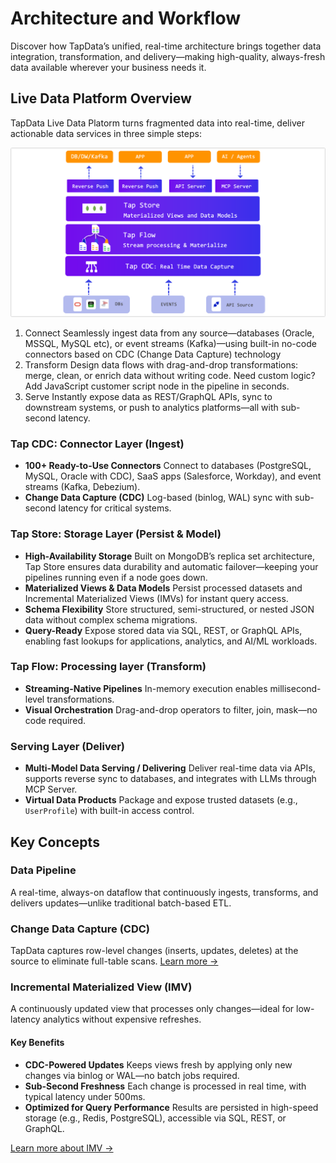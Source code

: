 # Architecture and Workflow

Discover how TapData’s unified, real-time architecture brings together data integration, transformation, and delivery—making high-quality, always-fresh data available wherever your business needs it.

## Live Data Platform Overview

TapData Live Data Platorm turns fragmented data into real-time, deliver actionable data services in three simple steps:

![Product Architecture](../images/tapdata_architecture.png)

1. Connect
   Seamlessly ingest data from any source—databases (Oracle, MSSQL, MySQL etc),  or event streams (Kafka)—using built-in no-code connectors based on CDC (Change Data Capture) technology
2. Transform
   Design data flows with drag-and-drop transformations: merge, clean, or enrich data without writing code. Need custom logic? Add JavaScript customer script node in the pipeline in seconds.
3. Serve
   Instantly expose data as REST/GraphQL APIs, sync to downstream systems, or push to analytics platforms—all with sub-second latency.

### Tap CDC: Connector Layer (Ingest)

- **100+ Ready-to-Use Connectors**
   Connect to databases (PostgreSQL, MySQL, Oracle with CDC), SaaS apps (Salesforce, Workday), and event streams (Kafka, Debezium).
- **Change Data Capture (CDC)**
   Log-based (binlog, WAL) sync with sub-second latency for critical systems.

### Tap Store: Storage Layer (Persist & Model)

- **High-Availability Storage**
  Built on MongoDB’s replica set architecture, Tap Store ensures data durability and automatic failover—keeping your pipelines running even if a node goes down.
- **Materialized Views & Data Models**
  Persist processed datasets and Incremental Materialized Views (IMVs) for instant query access.
- **Schema Flexibility**
  Store structured, semi-structured, or nested JSON data without complex schema migrations.
- **Query-Ready**
  Expose stored data via SQL, REST, or GraphQL APIs, enabling fast lookups for applications, analytics, and AI/ML workloads.

### Tap Flow: Processing layer (Transform)

- **Streaming-Native Pipelines**
   In-memory execution enables millisecond-level transformations.
- **Visual Orchestration**
   Drag-and-drop operators to filter, join, mask—no code required.

### Serving Layer (Deliver)

- **Multi-Model Data Serving / Delivering**
   Deliver real-time data via APIs, supports reverse sync to databases, and integrates with LLMs through MCP Server.
- **Virtual Data Products**
   Package and expose trusted datasets (e.g., `UserProfile`) with built-in access control.


## Key Concepts

### Data Pipeline

A real-time, always-on dataflow that continuously ingests, transforms, and delivers updates—unlike traditional batch-based ETL.

### Change Data Capture (CDC)

TapData captures row-level changes (inserts, updates, deletes) at the source to eliminate full-table scans. [Learn more →](change-data-capture-mechanism.md)

### Incremental Materialized View (IMV)

A continuously updated view that processes only changes—ideal for low-latency analytics without expensive refreshes.

#### Key Benefits

- **CDC-Powered Updates**
   Keeps views fresh by applying only new changes via binlog or WAL—no batch jobs required.
- **Sub-Second Freshness**
   Each change is processed in real time, with typical latency under 500ms.
- **Optimized for Query Performance**
   Results are persisted in high-speed storage (e.g., Redis, PostgreSQL), accessible via SQL, REST, or GraphQL.

[Learn more about IMV →](../getting-started/build-real-time-materialized-view.md)